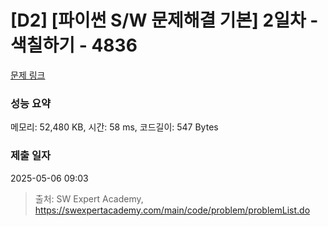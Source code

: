 # [D2] [파이썬 S/W 문제해결 기본] 2일차 - 색칠하기 - 4836 

[문제 링크](https://swexpertacademy.com/main/code/problem/problemDetail.do?contestProbId=AWTLZMRKpsYDFAVT) 

### 성능 요약

메모리: 52,480 KB, 시간: 58 ms, 코드길이: 547 Bytes

### 제출 일자

2025-05-06 09:03



> 출처: SW Expert Academy, https://swexpertacademy.com/main/code/problem/problemList.do
